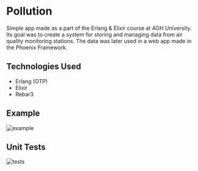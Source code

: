 # Pollution
Simple app made as a part of the Erlang & Elixir course at AGH University.
Its goal was to create a system for storing and managing data from air quality monitoring stations. The data was later used in a web app made in the Phoenix Framework.
## Technologies Used
* Erlang (OTP)
* Elixir
* Rebar3

## Example
![example](https://github.com/Wajktor13/pollution/assets/76243064/86c67788-b620-499f-a44e-7b69d5549be4)
## Unit Tests
![tests](https://github.com/Wajktor13/pollution/assets/76243064/e5c58c44-15ef-4768-9e38-53ec36a439c8)
